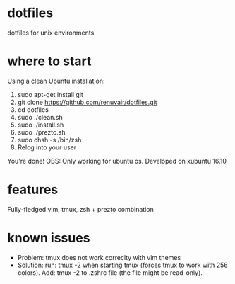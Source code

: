 # dotfiles
dotfiles for unix environments

# where to start
Using a clean Ubuntu installation:

1. sudo apt-get install git
2. git clone https://github.com/renuvair/dotfiles.git
3. cd dotfiles
4. sudo ./clean.sh
5. sudo ./install.sh
6. sudo ./prezto.sh
7. sudo chsh -s /bin/zsh
8. Relog into your user

You're done!
OBS: Only working for ubuntu os. Developed on xubuntu 16.10

# features
Fully-fledged vim, tmux, zsh + prezto combination

# known issues
- Problem: tmux does not work correclty with vim themes
- Solution: run: tmux -2 when starting tmux (forces tmux to work with 256 colors). Add: tmux -2 to .zshrc file (the file might be read-only).
